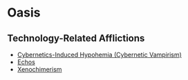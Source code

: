 # Oasis

## Technology-Related Afflictions

* [Cybernetics-Induced Hypohemia (Cybernetic Vampirism)](afflictions/cih)
* [Echos](afflictions/echos)
* [Xenochimerism](afflictions/xenochimerism)


